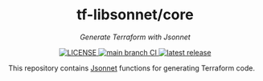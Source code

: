 <h1 align="center">tf-libsonnet/core</h1>

<p align="center">
  <em>Generate Terraform with Jsonnet</em>
</p>

<p align="center">
  <a href="https://github.com/tf-libsonnet/core/blob/main/LICENSE">
    <img alt="LICENSE" src="https://img.shields.io/github/license/tf-libsonnet/core?style=for-the-badge">
  </a>
  <a href="https://github.com/tf-libsonnet/core/actions/workflows/lint-and-test.yml?query=branch%3Amain">
    <img alt="main branch CI" src="https://img.shields.io/github/actions/workflow/status/tf-libsonnet/core/lint-and-test.yml?branch=main&logo=github&label=CI&style=for-the-badge">
  </a>
  <a href="https://github.com/tf-libsonnet/core/releases/latest">
    <img alt="latest release" src="https://img.shields.io/github/v/release/tf-libsonnet/core?style=for-the-badge">
  </a>
</p>

This repository contains [Jsonnet](https://jsonnet.org/) functions for generating Terraform code.
